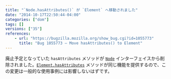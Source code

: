 ```yaml
---
title: "`Node.hasAttributes()` が `Element` へ移動されました"
date: "2014-10-17T22:50:44-04:00"
categories: ["dom"]
tags: []
versions: ["35"]
references:
    - url: "https://bugzilla.mozilla.org/show_bug.cgi?id=1055773"
      title: "Bug 1055773 – Move hasAttributes() to Element"
---
```

廃止予定となっていた `hasAttributes` メソッドが [`Node`](https://developer.mozilla.org/docs/Web/API/Node) インターフェイスから削除されました。[`Element.hasAttributes`](https://developer.mozilla.org/docs/Web/API/Element.hasAttributes) メソッドが同じ機能を提供するので、この変更は一般的な使用事例には影響しないはずです。
